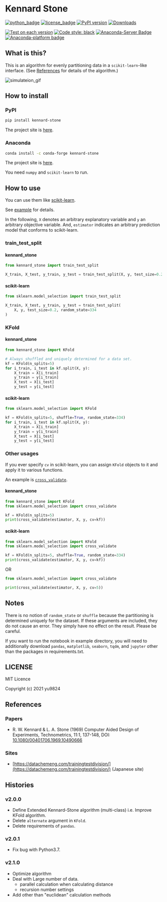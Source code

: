 # Kennard Stone
[![python_badge](https://img.shields.io/pypi/pyversions/kennard-stone)](https://pypi.org/project/kennard-stone/)
[![license_badge](https://img.shields.io/pypi/l/kennard-stone)](https://pypi.org/project/kennard-stone/)
[![PyPI version](https://badge.fury.io/py/kennard-stone.svg)](https://pypi.org/project/kennard-stone/)
[![Downloads](https://pepy.tech/badge/kennard-stone)](https://pepy.tech/project/kennard-stone)

[![Test on each version](https://github.com/yu9824/kennard_stone/actions/workflows/pytest-on-each-version.yaml/badge.svg)](https://github.com/yu9824/kennard_stone/actions/workflows/pytest-on-each-version.yaml)
[![Code style: black](https://img.shields.io/badge/code%20style-black-000000.svg)](https://github.com/psf/black)
[![Anaconda-Server Badge](https://anaconda.org/conda-forge/kennard-stone/badges/version.svg)](https://anaconda.org/conda-forge/kennard-stone)
[![Anaconda-platform badge](https://anaconda.org/conda-forge/kennard-stone/badges/platforms.svg)](https://anaconda.org/conda-forge/kennard-stone)

## What is this?

This is an algorithm for evenly partitioning data in a `scikit-learn`-like interface. (See [References](#References) for details of the algorithm.)

![simulateion_gif](https://github.com/yu9824/kennard_stone/blob/main/example/simulate.gif?raw=true "Simulateion")

## How to install

### PyPI

```bash
pip install kennard-stone
```

The project site is [here](https://pypi.org/project/kennard-stone/).

### Anaconda

```bash
conda install -c conda-forge kennard-stone
```

The project site is [here](https://anaconda.org/conda-forge/kennard-stone).

You need `numpy` and `scikit-learn` to run.

## How to use

You can use them like [scikit-learn](https://scikit-learn.org/stable/modules/classes.html#module-sklearn.model_selection).

See [example](https://github.com/yu9824/kennard_stone/tree/main/example) for details.

In the following, `X` denotes an arbitrary explanatory variable and `y` an arbitrary objective variable.
And, `estimator` indicates an arbitrary prediction model that conforms to scikit-learn.

### train_test_split

#### kennard_stone

```python
from kennard_stone import train_test_split

X_train, X_test, y_train, y_test = train_test_split(X, y, test_size=0.2)
```

#### scikit-learn

```python
from sklearn.model_selection import train_test_split

X_train, X_test, y_train, y_test = train_test_split(
    X, y, test_size=0.2, random_state=334
)
```

### KFold

#### kennard_stone

```python
from kennard_stone import KFold

# Always shuffled and uniquely determined for a data set.
kf = KFold(n_splits=5)
for i_train, i_test in kf.split(X, y):
    X_train = X[i_train]
    y_train = y[i_train]
    X_test = X[i_test]
    y_test = y[i_test]
```

#### scikit-learn

```python
from sklearn.model_selection import KFold

kf = KFold(n_splits=5, shuffle=True, random_state=334)
for i_train, i_test in kf.split(X, y):
    X_train = X[i_train]
    y_train = y[i_train]
    X_test = X[i_test]
    y_test = y[i_test]
```

### Other usages

If you ever specify `cv` in scikit-learn, you can assign `KFold` objects to it and apply it to various functions.

An example is [`cross_validate`](https://scikit-learn.org/stable/modules/generated/sklearn.model_selection.cross_validate.html).

#### kennard_stone

```python
from kennard_stone import KFold
from sklearn.model_selection import cross_validate

kf = KFold(n_splits=5)
print(cross_validate(estimator, X, y, cv=kf))
```

#### scikit-learn

```python
from sklearn.model_selection import KFold
from sklearn.model_selection import cross_validate

kf = KFold(n_splits=5, shuffle=True, random_state=334)
print(cross_validate(estimator, X, y, cv=kf))
```
OR
```python
from sklearn.model_selection import cross_validate

print(cross_validate(estimator, X, y, cv=5))
```


## Notes

There is no notion of `random_state` or `shuffle` because the partitioning is determined uniquely for the dataset.
If these arguments are included, they do not cause an error. They simply have no effect on the result. Please be careful.

If you want to run the notebook in example directory, you will need to additionally download `pandas`, `matplotlib`, `seaborn`, `tqdm`, and `jupyter` other than the packages in requirements.txt.

## LICENSE

MIT Licence

Copyright (c) 2021 yu9824


## References
### Papers

* R. W. Kennard & L. A. Stone (1969) Computer Aided Design of Experiments, Technometrics, 11:1, 137-148, DOI: [10.1080/00401706.1969.10490666](https://doi.org/10.1080/00401706.1969.10490666)

### Sites

* [https://datachemeng.com/trainingtestdivision/](https://datachemeng.com/trainingtestdivision/) (Japanese site)


## Histories

### v2.0.0

- Define Extended Kennard-Stone algorithm (multi-class) i.e. Improve KFold algorithm.
- Delete `alternate` argument in `KFold`.
- Delete requirements of `pandas`.

### v2.0.1

- Fix bug with Python3.7.

### v2.1.0

- Optimize algorithm
- Deal with Large number of data.
  - parallel calculation when calculating distance
  - recursion number settings
- Add other than "euclidean" calculation methods

